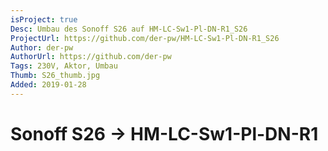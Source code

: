 ```yaml
---
isProject: true
Desc: Umbau des Sonoff S26 auf HM-LC-Sw1-Pl-DN-R1_S26
ProjectUrl: https://github.com/der-pw/HM-LC-Sw1-Pl-DN-R1_S26
Author: der-pw
AuthorUrl: https://github.com/der-pw
Tags: 230V, Aktor, Umbau
Thumb: S26_thumb.jpg
Added: 2019-01-28
---
```


# Sonoff S26 → HM-LC-Sw1-Pl-DN-R1
